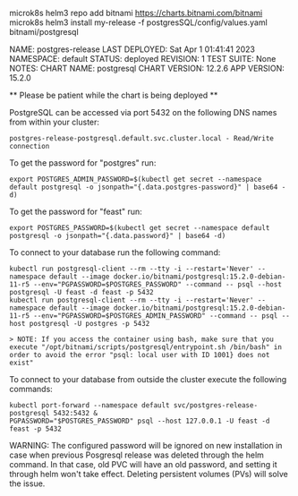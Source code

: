 microk8s helm3 repo add bitnami https://charts.bitnami.com/bitnami
microk8s helm3 install my-release -f postgresSQL/config/values.yaml bitnami/postgresql

NAME: postgres-release
LAST DEPLOYED: Sat Apr  1 01:41:41 2023
NAMESPACE: default
STATUS: deployed
REVISION: 1
TEST SUITE: None
NOTES:
CHART NAME: postgresql
CHART VERSION: 12.2.6
APP VERSION: 15.2.0

** Please be patient while the chart is being deployed **

PostgreSQL can be accessed via port 5432 on the following DNS names from within your cluster:

    postgres-release-postgresql.default.svc.cluster.local - Read/Write connection

To get the password for "postgres" run:

    export POSTGRES_ADMIN_PASSWORD=$(kubectl get secret --namespace default postgresql -o jsonpath="{.data.postgres-password}" | base64 -d)

To get the password for "feast" run:

    export POSTGRES_PASSWORD=$(kubectl get secret --namespace default postgresql -o jsonpath="{.data.password}" | base64 -d)

To connect to your database run the following command:

    kubectl run postgresql-client --rm --tty -i --restart='Never' --namespace default --image docker.io/bitnami/postgresql:15.2.0-debian-11-r5 --env="PGPASSWORD=$POSTGRES_PASSWORD" --command -- psql --host postgresql -U feast -d feast -p 5432
    kubectl run postgresql-client --rm --tty -i --restart='Never' --namespace default --image docker.io/bitnami/postgresql:15.2.0-debian-11-r5 --env="PGPASSWORD=$POSTGRES_ADMIN_PASSWORD" --command -- psql --host postgresql -U postgres -p 5432

    > NOTE: If you access the container using bash, make sure that you execute "/opt/bitnami/scripts/postgresql/entrypoint.sh /bin/bash" in order to avoid the error "psql: local user with ID 1001} does not exist"

To connect to your database from outside the cluster execute the following commands:

    kubectl port-forward --namespace default svc/postgres-release-postgresql 5432:5432 &
    PGPASSWORD="$POSTGRES_PASSWORD" psql --host 127.0.0.1 -U feast -d feast -p 5432

WARNING: The configured password will be ignored on new installation in case when previous Posgresql release was deleted through the helm command. In that case, old PVC will have an old password, and setting it through helm won't take effect. Deleting persistent volumes (PVs) will solve the issue.

